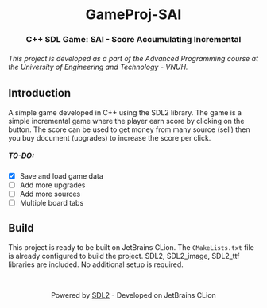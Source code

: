 <h1 align="center" style="font-weight:bold;">GameProj-SAI
</h1>
<h3 align="center" style="font-weight:bold">
C++ SDL Game: SAI - Score Accumulating Incremental</h3>

###### This project is developed as a part of the Advanced Programming course at the University of Engineering and Technology - VNUH.

## Introduction

A simple game developed in C++ using the SDL2 library. The game is a simple incremental game where the player
earn score by clicking on the button. The score can be used to get money from many source (sell) then you buy
document (upgrades) to increase the score per click.

##### TO-DO:

- [x] Save and load game data
- [ ] Add more upgrades
- [ ] Add more sources
- [ ] Multiple board tabs

## Build

This project is ready to be built on JetBrains CLion. The `CMakeLists.txt` file is already configured to build the
project. SDL2, SDL2_image, SDL2_ttf libraries are included. No additional setup is required.

<br/>
<p align="center">
Powered by <a href="https://github.com/libsdl-org/SDL" target="_blank">SDL2</a> - Developed on JetBrains CLion</p>
